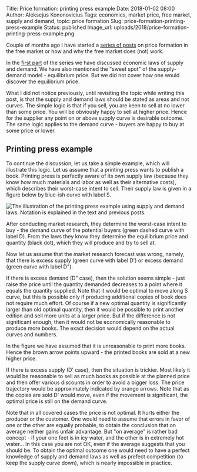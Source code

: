 Title: Price formation: printing press example
Date: 2018-01-02 08:00
Author: Aleksejus Kononovicius
Tags: economics, market price, free market, supply and demand, topic: price formation
Slug: price-formation-printing-press-example
Status: published
Image_url: uploads/2018/price-formation-printing-press-example.png

Couple of months ago I have started a [series of posts](/tag/topic-price-formation/) on price formation in the free market or how and why the free market does (not) work.

In the [first part]({filename}/articles/2017/laws-of-supply-and-demand.md) of the series we have discussed economic laws of supply and demand. We have also mentioned the "sweet spot" of the supply-demand model - equilibrium price. But we did not cover how one would discover the equilibrium price.

What I did not notice previously, until revisiting the topic while writing this post, is that the supply and demand laws should be stated as areas and not curves. The simple logic is that if you sell, you are keen to sell at no lower than some price. You will be obviously happy to sell at higher price. Hence for the supplier any point on or above supply curve is desirable outcome. The same logic applies to the demand curve - buyers are happy to buy at some price or lower.<!--more-->

## Printing press example

To continue the discussion, let us take a simple example, which will illustrate this logic. Let us assume that a printing press wants to publish a book. Printing press is perfectly aware of its own supply law (because they know how much materials and labor as well as their alternative costs), which describes their worst-case intent to sell. Their supply law is given in a figure below by blue-ish curve with label S.

![The illustration of the printing press example using supply and demand laws. Notation is explained in the text and previous posts.]({static}/uploads/2018/price-formation-printing-press-example.png "The illustration of the printing press example using supply and demand laws. Notation is explained in the text and previous posts.")

After conducting market research, they determine the worst-case intent to buy - the demand curve of the potential buyers (green dashed curve with label D). From the laws they know they determine the equilibrium price and quantity (black dot), which they will produce and try to sell at.

Now let us assume that the market research forecast was wrong, namely, that there is excess supply (green curve with label D') or excess demand (green curve with label D").

If there is excess demand (D" case), then the solution seems simple - just raise the price until the quantity demanded decreases to a point where it equals the quantity supplied. Note that it would be optimal to move along S curve, but this is possible only if producing additional copies of book does not require much effort. Of course if a new optimal quantity is significantly larger than old optimal quantity, then it would be possible to print another edition and sell more units at a larger price. But if the difference is not significant enough, then it would not be economically reasonable to produce more books. The exact decision would depend on the actual curves and numbers.

In the figure we have assumed that it is unreasonable to print more books. Hence the brown arrow points upward - the printed books are sold at a new higher price.

If there is excess supply (D' case), then the situation is trickier. Most likely it would be reasonable to sell as much books as possible at the planned price and then offer various discounts in order to avoid a bigger loss. The price trajectory would be approximately indicated by orange arrows. Note that as the copies are sold D' would move, even if the movement is significant, the optimal price is still on the demand curve.

Note that in all covered cases the price is not optimal. It hurts either the producer or the customer. One would need to assume that errors in favor of one or the other are equally probable, to obtain the conclusion that on average neither gains unfair advantage. But "on average" is rather bad concept - if your one feet is in icy water, and the other is in extremely hot water... In this case you are not OK, even if the average suggests that you should be. To obtain the optimal outcome one would need to have a perfect knowledge of supply and demand laws as well as prefect competition (to keep the supply curve down), which is nearly impossible in practice.
